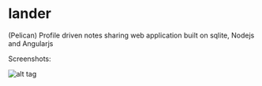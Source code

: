# lander
(Pelican) Profile driven notes sharing web application built on sqlite, Nodejs and Angularjs

Screenshots:

![alt tag](http://i.imgur.com/ucRkUYs.png)
